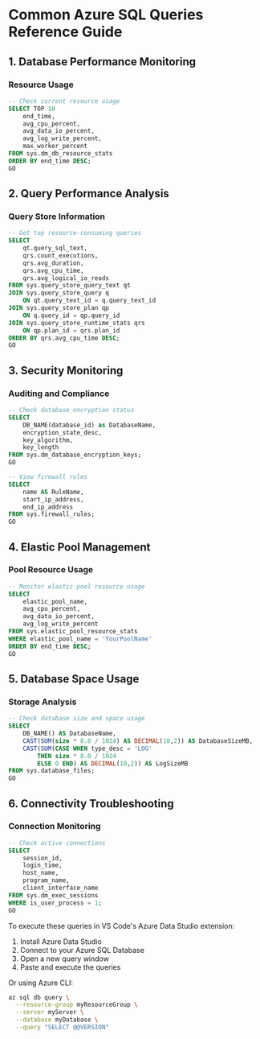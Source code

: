 # Common Azure SQL Queries Reference Guide

## 1. Database Performance Monitoring

### Resource Usage
````sql
-- Check current resource usage
SELECT TOP 10
    end_time,
    avg_cpu_percent,
    avg_data_io_percent,
    avg_log_write_percent,
    max_worker_percent
FROM sys.dm_db_resource_stats
ORDER BY end_time DESC;
GO
````

## 2. Query Performance Analysis

### Query Store Information
````sql
-- Get top resource-consuming queries
SELECT 
    qt.query_sql_text,
    qrs.count_executions,
    qrs.avg_duration,
    qrs.avg_cpu_time,
    qrs.avg_logical_io_reads
FROM sys.query_store_query_text qt
JOIN sys.query_store_query q 
    ON qt.query_text_id = q.query_text_id
JOIN sys.query_store_plan qp 
    ON q.query_id = qp.query_id
JOIN sys.query_store_runtime_stats qrs 
    ON qp.plan_id = qrs.plan_id
ORDER BY qrs.avg_cpu_time DESC;
GO
````

## 3. Security Monitoring

### Auditing and Compliance
````sql
-- Check database encryption status
SELECT 
    DB_NAME(database_id) as DatabaseName,
    encryption_state_desc,
    key_algorithm,
    key_length
FROM sys.dm_database_encryption_keys;
GO

-- View firewall rules
SELECT 
    name AS RuleName,
    start_ip_address,
    end_ip_address
FROM sys.firewall_rules;
GO
````

## 4. Elastic Pool Management

### Pool Resource Usage
````sql
-- Monitor elastic pool resource usage
SELECT 
    elastic_pool_name,
    avg_cpu_percent,
    avg_data_io_percent,
    avg_log_write_percent
FROM sys.elastic_pool_resource_stats
WHERE elastic_pool_name = 'YourPoolName'
ORDER BY end_time DESC;
GO
````

## 5. Database Space Usage

### Storage Analysis
````sql
-- Check database size and space usage
SELECT 
    DB_NAME() AS DatabaseName,
    CAST(SUM(size * 8.0 / 1024) AS DECIMAL(10,2)) AS DatabaseSizeMB,
    CAST(SUM(CASE WHEN type_desc = 'LOG' 
        THEN size * 8.0 / 1024 
        ELSE 0 END) AS DECIMAL(10,2)) AS LogSizeMB
FROM sys.database_files;
GO
````

## 6. Connectivity Troubleshooting

### Connection Monitoring
````sql
-- Check active connections
SELECT 
    session_id,
    login_time,
    host_name,
    program_name,
    client_interface_name
FROM sys.dm_exec_sessions 
WHERE is_user_process = 1;
GO
````

To execute these queries in VS Code's Azure Data Studio extension:
1. Install Azure Data Studio
2. Connect to your Azure SQL Database
3. Open a new query window
4. Paste and execute the queries

Or using Azure CLI:
```bash
az sql db query \
  --resource-group myResourceGroup \
  --server myServer \
  --database myDatabase \
  --query "SELECT @@VERSION"
```